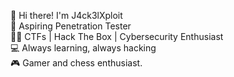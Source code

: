 👋 Hi there! I'm J4ck3lXploit  
🚀 Aspiring Penetration Tester  
🏴‍☠️ CTFs | Hack The Box | Cybersecurity Enthusiast  
💻 Always learning, always hacking  
🎮 Gamer and chess enthusiast.


